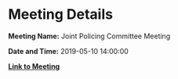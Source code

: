 # Meeting Details

**Meeting Name:** Joint Policing Committee Meeting

**Date and Time:** 2019-05-10 14:00:00

**[Link to Meeting](https://www.limerick.ie/council/whats-on/joint-policing-committee-meeting-7)**
